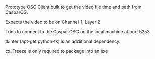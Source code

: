 Prototype OSC Client built to get the video file time and path from CasparCG.


Expects the video to be on Channel 1, Layer 2

Tries to connect to the Caspar OSC on the local machine at port 5253


tkinter (apt-get python-tk) is an additional dependency.

cx_Freeze is only required to package into an exe
